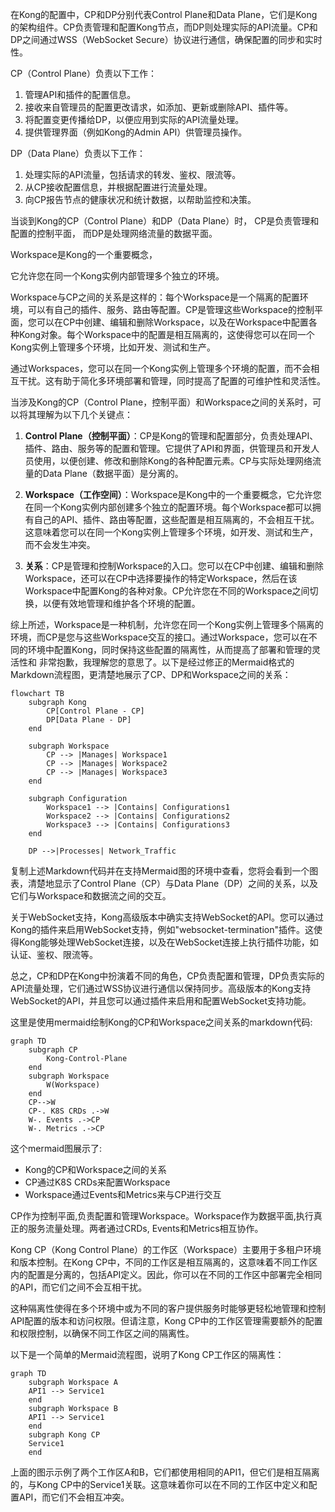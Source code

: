 在Kong的配置中，CP和DP分别代表Control Plane和Data Plane，它们是Kong的架构组件。CP负责管理和配置Kong节点，而DP则处理实际的API流量。CP和DP之间通过WSS（WebSocket Secure）协议进行通信，确保配置的同步和实时性。

CP（Control Plane）负责以下工作：
1. 管理API和插件的配置信息。
2. 接收来自管理员的配置更改请求，如添加、更新或删除API、插件等。
3. 将配置变更传播给DP，以便应用到实际的API流量处理。
4. 提供管理界面（例如Kong的Admin API）供管理员操作。

DP（Data Plane）负责以下工作：
1. 处理实际的API流量，包括请求的转发、鉴权、限流等。
2. 从CP接收配置信息，并根据配置进行流量处理。
3. 向CP报告节点的健康状况和统计数据，以帮助监控和决策。


当谈到Kong的CP（Control Plane）和DP（Data Plane）时，
CP是负责管理和配置的控制平面，
而DP是处理网络流量的数据平面。

Workspace是Kong的一个重要概念，

它允许您在同一个Kong实例内部管理多个独立的环境。

Workspace与CP之间的关系是这样的：每个Workspace是一个隔离的配置环境，可以有自己的插件、服务、路由等配置。CP是管理这些Workspace的控制平面，您可以在CP中创建、编辑和删除Workspace，以及在Workspace中配置各种Kong对象。每个Workspace中的配置是相互隔离的，这使得您可以在同一个Kong实例上管理多个环境，比如开发、测试和生产。

通过Workspaces，您可以在同一个Kong实例上管理多个环境的配置，而不会相互干扰。这有助于简化多环境部署和管理，同时提高了配置的可维护性和灵活性。

当涉及Kong的CP（Control Plane，控制平面）和Workspace之间的关系时，可以将其理解为以下几个关键点：

1. **Control Plane（控制平面）**：CP是Kong的管理和配置部分，负责处理API、插件、路由、服务等的配置和管理。它提供了API和界面，供管理员和开发人员使用，以便创建、修改和删除Kong的各种配置元素。CP与实际处理网络流量的Data Plane（数据平面）是分离的。

2. **Workspace（工作空间）**：Workspace是Kong中的一个重要概念，它允许您在同一个Kong实例内部创建多个独立的配置环境。每个Workspace都可以拥有自己的API、插件、路由等配置，这些配置是相互隔离的，不会相互干扰。这意味着您可以在同一个Kong实例上管理多个环境，如开发、测试和生产，而不会发生冲突。

3. **关系**：CP是管理和控制Workspace的入口。您可以在CP中创建、编辑和删除Workspace，还可以在CP中选择要操作的特定Workspace，然后在该Workspace中配置Kong的各种对象。CP允许您在不同的Workspace之间切换，以便有效地管理和维护各个环境的配置。

综上所述，Workspace是一种机制，允许您在同一个Kong实例上管理多个隔离的环境，而CP是您与这些Workspace交互的接口。通过Workspace，您可以在不同的环境中配置Kong，同时保持这些配置的隔离性，从而提高了部署和管理的灵活性和
非常抱歉，我理解您的意思了。以下是经过修正的Mermaid格式的Markdown流程图，更清楚地展示了CP、DP和Workspace之间的关系：

```mermaid
flowchart TB
    subgraph Kong
        CP[Control Plane - CP]
        DP[Data Plane - DP]
    end

    subgraph Workspace
        CP --> |Manages| Workspace1
        CP --> |Manages| Workspace2
        CP --> |Manages| Workspace3
    end

    subgraph Configuration
        Workspace1 --> |Contains| Configurations1
        Workspace2 --> |Contains| Configurations2
        Workspace3 --> |Contains| Configurations3
    end

    DP -->|Processes| Network_Traffic
```

复制上述Markdown代码并在支持Mermaid图的环境中查看，您将会看到一个图表，清楚地显示了Control Plane（CP）与Data Plane（DP）之间的关系，以及它们与Workspace和数据流之间的交互。

关于WebSocket支持，Kong高级版本中确实支持WebSocket的API。您可以通过Kong的插件来启用WebSocket支持，例如"websocket-termination"插件。这使得Kong能够处理WebSocket连接，以及在WebSocket连接上执行插件功能，如认证、鉴权、限流等。

总之，CP和DP在Kong中扮演着不同的角色，CP负责配置和管理，DP负责实际的API流量处理，它们通过WSS协议进行通信以保持同步。高级版本的Kong支持WebSocket的API，并且您可以通过插件来启用和配置WebSocket支持功能。


这里是使用mermaid绘制Kong的CP和Workspace之间关系的markdown代码:

```mermaid
graph TD
    subgraph CP
        Kong-Control-Plane
    end
    subgraph Workspace
        W(Workspace)
    end
    CP-->W
    CP-. K8S CRDs .->W
    W-. Events .->CP
    W-. Metrics .->CP
```

这个mermaid图展示了:

- Kong的CP和Workspace之间的关系
- CP通过K8S CRDs来配置Workspace
- Workspace通过Events和Metrics来与CP进行交互

CP作为控制平面,负责配置和管理Workspace。Workspace作为数据平面,执行真正的服务流量处理。两者通过CRDs, Events和Metrics相互协作。

Kong CP（Kong Control Plane）的工作区（Workspace）主要用于多租户环境和版本控制。在Kong CP中，不同的工作区是相互隔离的，这意味着不同工作区内的配置是分离的，包括API定义。因此，你可以在不同的工作区中部署完全相同的API，而它们之间不会互相干扰。

这种隔离性使得在多个环境中或为不同的客户提供服务时能够更轻松地管理和控制API配置的版本和访问权限。但请注意，Kong CP中的工作区管理需要额外的配置和权限控制，以确保不同工作区之间的隔离性。

以下是一个简单的Mermaid流程图，说明了Kong CP工作区的隔离性：

```mermaid
graph TD
    subgraph Workspace A
    API1 --> Service1
    end
    subgraph Workspace B
    API1 --> Service1
    end
    subgraph Kong CP
    Service1
    end
```

上面的图示示例了两个工作区A和B，它们都使用相同的API1，但它们是相互隔离的，与Kong CP中的Service1关联。这意味着你可以在不同的工作区中定义和配置API，而它们不会相互冲突。
